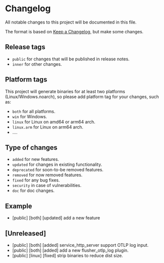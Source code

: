 # Changelog

All notable changes to this project will be documented in this file.

The format is based on [Keep a Changelog](https://keepachangelog.com/en/1.0.0/), but make some changes.

## Release tags

- `public` for changes that will be published in release notes.
- `inner` for other changes.

## Platform tags

This project will generate binaries for at least two platforms (Linux/Windows.noarch), so please add platform tag for
your changes, such as:

- `both` for all platforms.
- `win` for Windows.
- `linux` for Linux on amd64 or arm64 arch.
- `linux.arm` for Linux on arm64 arch.
- ....

## Type of changes

- `added` for new features.
- `updated` for changes in existing functionality.
- `deprecated` for soon-to-be removed features.
- `removed` for now removed features.
- `fixed` for any bug fixes.
- `security` in case of vulnerabilities.
- `doc` for doc changes.

## Example

- [public] [both] [updated] add a new feature

## [Unreleased]

- [public] [both] [added] service_http_server support OTLP log input.
- [public] [both] [added] add a new flusher_otlp_log plugin.
- [public] [linux] [fixed] strip binaries to reduce dist size.


